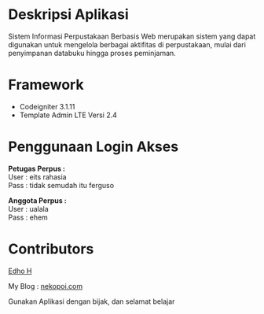 # Deskripsi Aplikasi
 Sistem Informasi Perpustakaan Berbasis Web merupakan sistem yang dapat digunakan untuk mengelola berbagai aktifitas di perpustakaan, mulai dari penyimpanan databuku hingga proses peminjaman.

# Framework
* Codeigniter 3.1.11
* Template Admin LTE  Versi 2.4

# Penggunaan Login Akses

<b>Petugas Perpus : </b>
<br/>
User : eits rahasia
<br/>
Pass : tidak semudah itu ferguso

<b>Anggota Perpus :</b>
<br/>
User : ualala
<br/>
Pass : ehem

# Contributors
<a href="https://ayukmencodingbersamaoppaedho.com/"> Edho H</a>

My Blog : <a href="https://www.nekopoi.com/"> nekopoi.com</a>

Gunakan Aplikasi dengan bijak, dan selamat belajar